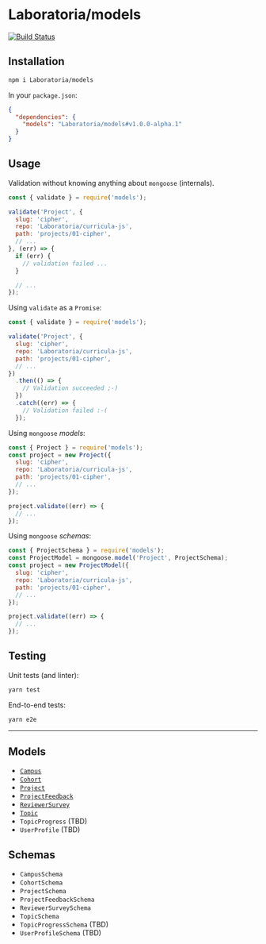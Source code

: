 # Laboratoria/models

[![Build Status](https://travis-ci.com/Laboratoria/models.svg?branch=master)](https://travis-ci.com/Laboratoria/models)

## Installation

```sh
npm i Laboratoria/models
```

In your `package.json`:

```json
{
  "dependencies": {
    "models": "Laboratoria/models#v1.0.0-alpha.1"
  }
}
```

## Usage

Validation without knowing anything about `mongoose` (internals).

```js
const { validate } = require('models');

validate('Project', {
  slug: 'cipher',
  repo: 'Laboratoria/curricula-js',
  path: 'projects/01-cipher',
  // ...
}, (err) => {
  if (err) {
    // validation failed ...
  }

  // ...
});
```

Using `validate` as a `Promise`:

```js
const { validate } = require('models');

validate('Project', {
  slug: 'cipher',
  repo: 'Laboratoria/curricula-js',
  path: 'projects/01-cipher',
  // ...
})
  .then(() => {
    // Validation succeeded ;-)
  })
  .catch((err) => {
    // Validation failed :-(
  });
```

Using `mongoose` _models_:

```js
const { Project } = require('models');
const project = new Project({
  slug: 'cipher',
  repo: 'Laboratoria/curricula-js',
  path: 'projects/01-cipher',
  // ...
});

project.validate((err) => {
  // ...
});
```

Using `mongoose` _schemas_:

```js
const { ProjectSchema } = require('models');
const ProjectModel = mongoose.model('Project', ProjectSchema);
const project = new ProjectModel({
  slug: 'cipher',
  repo: 'Laboratoria/curricula-js',
  path: 'projects/01-cipher',
  // ...
});

project.validate((err) => {
  // ...
});
```

## Testing

Unit tests (and linter):

```sh
yarn test
```

End-to-end tests:

```sh
yarn e2e
```

***

## Models

* [`Campus`](./src/models/Campus.js)
* [`Cohort`](./src/models/Cohort.js)
* [`Project`](./src/models/Project.js)
* [`ProjectFeedback`](./src/models/ProjectFeedback.js)
* [`ReviewerSurvey`](./src/models/ReviewerSurvey.js)
* [`Topic`](./src/models/Topic.js)
* `TopicProgress` (TBD)
* `UserProfile` (TBD)

## Schemas

* `CampusSchema`
* `CohortSchema`
* `ProjectSchema`
* `ProjectFeedbackSchema`
* `ReviewerSurveySchema`
* `TopicSchema`
* `TopicProgressSchema` (TBD)
* `UserProfileSchema` (TBD)
